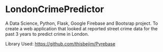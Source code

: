 # LondonCrimePredictor
A Data Science, Python, Flask, Google Firebase and Bootsrap project. To create a web application that looked at reported street crime data for the past 3 years to predict crime in London.

Library Used: https://github.com/thisbejim/Pyrebase
